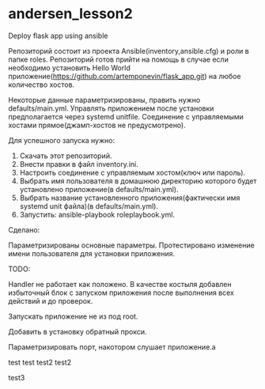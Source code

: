 # andersen_lesson2
Deploy flask app using ansible


Репозиторий состоит из проекта Ansible(inventory,ansible.cfg) и роли в папке roles. Репозиторий готов прийти на помощь в случае если необходимо установить Hello World приложение(https://github.com/artemponevin/flask_app.git) на любое количество хостов.

Некоторые данные параметризированы, править нужно defaults/main.yml. Управлять приложением после установки предполагается через systemd unitfile. Соединение с управляемыми хостами прямое(джамп-хостов не предусмотрено). 

Для успешного запуска нужно:

1. Скачать этот репозиторий.
2. Внести правки в файл inventory.ini.
3. Настроить соединение с управляемым хостом(ключ или пароль).
4. Выбрать имя пользователя в домашнюю директорию которого будет установлено приложение(в defaults/main.yml).
5. Выбрать название установленного приложения(фактически имя systemd unit файла)(в defaults/main.yml).
6. Запустить: ansible-playbook roleplaybook.yml.

Сделано:

Параметризированы основные параметры.
Протестировано изменение имени пользователя для установки приложения.

TODO:

Handler не работает как положено. В качестве костыля добавлен избыточный блок с запуском приложения после выполнения всех действий и до проверок.

Запускать приложение не из под root.

Добавить в установку обратный прокси.

Параметризировать порт, накотором слушает приложение.a

test
test test2 test2

test3
